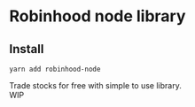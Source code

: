 # Robinhood node library

## Install
```
yarn add robinhood-node
```

Trade stocks for free with simple to use library.  
WIP

